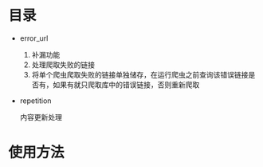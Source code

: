 # 目录
- error_url 
    
    1. 补漏功能
    2. 处理爬取失败的链接
    3. 将单个爬虫爬取失败的链接单独储存，在运行爬虫之前查询该错误链接是否有，如果有就只爬取库中的错误链接，否则重新爬取
    
- repetition

    内容更新处理
    
    
# 使用方法